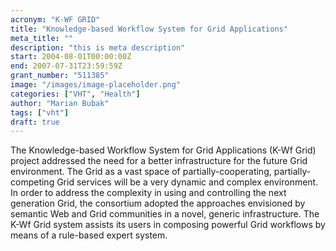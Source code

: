 ```yaml
---
acronym: "K-WF GRID"
title: "Knowledge-based Workflow System for Grid Applications"
meta_title: ""
description: "this is meta description"
start: 2004-08-01T00:00:00Z
end: 2007-07-31T23:59:59Z
grant_number: "511385"
image: "/images/image-placeholder.png"
categories: ["VHT", "Health"]
author: "Marian Bubak"
tags: ["vht"]
draft: true
---
```


The Knowledge-based Workflow System for Grid Applications (K-Wf Grid) project
addressed the need for a better infrastructure for the future Grid environment.
The Grid as a vast space of partially-cooperating, partially-competing Grid
services will be a very dynamic and complex environment. In order to address the
complexity in using and controlling the next generation Grid, the consortium
adopted the approaches envisioned by semantic Web and Grid communities in a
novel, generic infrastructure. The K-Wf Grid system assists its users in
composing powerful Grid workflows by means of a rule-based expert system.


